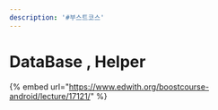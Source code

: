 ```yaml
---
description: '#부스트코스'
---
```


# DataBase , Helper

{% embed url="https://www.edwith.org/boostcourse-android/lecture/17121/" %}



